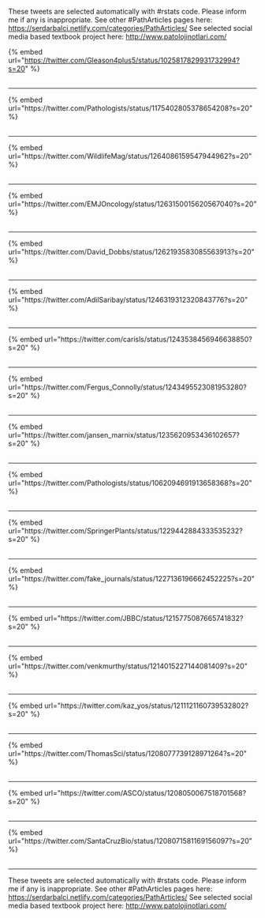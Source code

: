 

These tweets are selected automatically with #rstats code. Please inform me if any is inappropriate.
See other #PathArticles pages here: https://serdarbalci.netlify.com/categories/PathArticles/ 
See selected social media based textbook project here: http://www.patolojinotlari.com/

{% embed url="https://twitter.com/Gleason4plus5/status/1025817829931732994?s=20" %}<br>
<br>
<hr>
{% embed url="https://twitter.com/Pathologists/status/1175402805378654208?s=20" %}<br>
<br>
<hr>
{% embed url="https://twitter.com/WildlifeMag/status/1264086159547944962?s=20" %}<br>
<br>
<hr>
{% embed url="https://twitter.com/EMJOncology/status/1263150015620567040?s=20" %}<br>
<br>
<hr>
{% embed url="https://twitter.com/David_Dobbs/status/1262193583085563913?s=20" %}<br>
<br>
<hr>
{% embed url="https://twitter.com/AdilSaribay/status/1246319312320843776?s=20" %}<br>
<br>
<hr>
{% embed url="https://twitter.com/carisls/status/1243538456946638850?s=20" %}<br>
<br>
<hr>
{% embed url="https://twitter.com/Fergus_Connolly/status/1243495523081953280?s=20" %}<br>
<br>
<hr>
{% embed url="https://twitter.com/jansen_marnix/status/1235620953436102657?s=20" %}<br>
<br>
<hr>
{% embed url="https://twitter.com/Pathologists/status/1062094691913658368?s=20" %}<br>
<br>
<hr>
{% embed url="https://twitter.com/SpringerPlants/status/1229442884333535232?s=20" %}<br>
<br>
<hr>
{% embed url="https://twitter.com/fake_journals/status/1227136196662452225?s=20" %}<br>
<br>
<hr>
{% embed url="https://twitter.com/JBBC/status/1215775087665741832?s=20" %}<br>
<br>
<hr>
{% embed url="https://twitter.com/venkmurthy/status/1214015227144081409?s=20" %}<br>
<br>
<hr>
{% embed url="https://twitter.com/kaz_yos/status/1211121160739532802?s=20" %}<br>
<br>
<hr>
{% embed url="https://twitter.com/ThomasSci/status/1208077739128971264?s=20" %}<br>
<br>
<hr>
{% embed url="https://twitter.com/ASCO/status/1208050067518701568?s=20" %}<br>
<br>
<hr>
{% embed url="https://twitter.com/SantaCruzBio/status/1208071581169156097?s=20" %}<br>
<br>
<hr>


These tweets are selected automatically with #rstats code. Please inform me if any is inappropriate.
See other #PathArticles pages here: https://serdarbalci.netlify.com/categories/PathArticles/ 
See selected social media based textbook project here: http://www.patolojinotlari.com/
